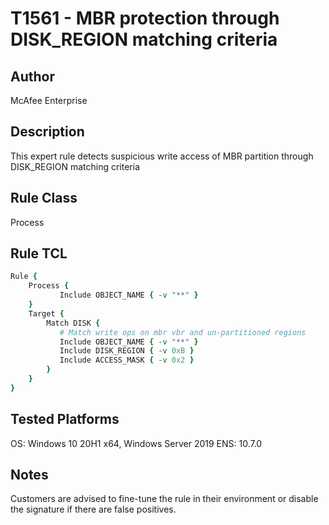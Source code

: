 # T1561 - MBR protection through DISK_REGION matching criteria

## Author
McAfee Enterprise

## Description
This expert rule detects suspicious write access of MBR partition through DISK_REGION matching criteria

## Rule Class 
Process

## Rule TCL
```tcl
Rule {
    Process {
           Include OBJECT_NAME { -v "**" }
    }
    Target {
        Match DISK {
           # Match write ops on mbr vbr and un-partitioned regions
           Include OBJECT_NAME { -v "**" }
           Include DISK_REGION { -v 0xB }            
           Include ACCESS_MASK { -v 0x2 }                        
        }
    }
}

```

## Tested Platforms
OS: Windows 10 20H1 x64, Windows Server 2019
ENS: 10.7.0

## Notes
Customers are advised to fine-tune the rule in their environment or disable the signature if there are false positives.
